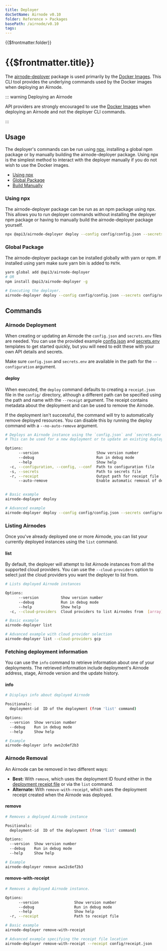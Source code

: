 ```yaml
---
title: Deployer
docSetName: Airnode v0.10
folder: Reference > Packages
basePath: /airnode/v0.10
tags:
---
```


<TitleSpan>{{$frontmatter.folder}}</TitleSpan>

# {{$frontmatter.title}}

<VersionWarning/>

<TocHeader />
<TOC class="table-of-contents" :include-level="[2,4]" />

The
[airnode-deployer](https://github.com/api3dao/airnode/tree/v0.8/packages/airnode-deployer)
package is used primarily by the [Docker Images](../../grp-providers/docker/).
This CLI tool provides the underlying commands used by the Docker images when
deploying an Airnode.

::: warning Deploying an Airnode

API providers are strongly encouraged to use the
[Docker Images](../../grp-providers/docker/) when deploying an Airnode and not
the deployer CLI commands.

:::

## Usage

The deployer's commands can be run using
[npx](https://nodejs.dev/en/learn/the-npx-nodejs-package-runner), installing a
global npm package or by manually building the airnode-deployer package. Using
npx is the simplest method to interact with the deployer manually if you do not
wish to use the Docker images.

- [Using npx](./deployer.md#using-npx)
- [Global Package](./deployer.md#global-package)
- [Build Manually](https://github.com/api3dao/airnode/tree/v0.8/packages/airnode-deployer)

### Using npx

The airnode-deployer package can be run as an npm package using npx. This allows
you to run deployer commands without installing the deployer npm package or
having to manually build the airnode-deployer package yourself.

```sh
npx @api3/airnode-deployer deploy --config config/config.json --secrets config/secrets.env --receipt config/receipt.json
```

### Global Package

The airnode-deployer package can be installed globally with yarn or npm. If
installed using yarn make sure yarn bin is added to `PATH`.

```sh
yarn global add @api3/airnode-deployer
# OR
npm install @api3/airnode-deployer -g

# Executing the deployer.
airnode-deployer deploy --config config/config.json --secrets config/secrets.env --receipt config/receipt.json
```

<!--  HOLD THIS UNTIL THE REPO README IS UPDATED
### Prerequisites

- Install [Terraform](https://www.terraform.io/downloads.html) and make sure
  that the terraform binary is available in your `PATH`.
- Make sure your AWS credentials are stored in the
  [configuration file](https://docs.aws.amazon.com/cli/latest/userguide/cli-configure-files.html#cli-configure-files-where)
  or exported as
  [environment variables](https://docs.aws.amazon.com/cli/latest/userguide/cli-configure-envvars.html#envvars-set).
  If you need help setting up an AWS IAM user you can follow
  [this video tutorial](https://www.youtube.com/watch?v=bT19B3IBWHE). Note that
  this step is done for you when using the Docker
  [deployer image](../../grp-providers/docker/deployer-image.md).

### Setup

- Download the Airnode monorepo and build the Airnode packages.

```bash
git clone https://github.com/api3dao/airnode.git
cd airnode

# Run from the root of the airnode directory
git checkout v0.3
yarn run bootstrap
yarn build
```

- Make sure `config.json` and `secrets.env` are available in the `config`
  directory. You can use the provided example
  [config.json](https://github.com/api3dao/airnode/blob/v0.8/packages/airnode-deployer/config/config.example.json)
  and
  [secrets.env](https://github.com/api3dao/airnode/blob/v0.8/packages/airnode-deployer/config/secrets.example.env)
  templates to get started quickly, but you will need to edit these with your
  own API details and secrets.

```bash
# Change directories: /packages/airnode-deployer
cd packages/airnode-deployer

cp config/config.json.example config/config.json
cp config/secrets.env.example config/secrets.env
# Edit both `config.json` and `secrets.env` to reflect your configuration.
```
-->

## Commands

### Airnode Deployment

When creating or updating an Airnode the `config.json` and `secrets.env` files
are needed. You can use the provided example
[config.json](https://github.com/api3dao/airnode/blob/v0.8/packages/airnode-deployer/config/config.example.json)
and
[secrets.env](https://github.com/api3dao/airnode/blob/v0.8/packages/airnode-deployer/config/secrets.example.env)
templates to get started quickly, but you will need to edit these with your own
API details and secrets.

<!-- Use of .html below is intended. -->
<airnode-WarningSimultaneousDeployments removeLink="../../grp-providers/docker/deployer-image.html#manual-removal"/>

Make sure `config.json` and `secrets.env` are available in the path for the
`--configuration` argument.

#### deploy

When executed, the `deploy` command defaults to creating a `receipt.json` file
in the `config/` directory, although a different path can be specified using the
path and name with the `--receipt` argument. The receipt contains metadata about
the deployment and can be used to remove the Airnode.

If the deployment isn't successful, the command will try to automatically remove
deployed resources. You can disable this by running the deploy command with a
`--no-auto-remove` argument.

```bash
# Deploys an Airnode instance using the `config.json` and `secrets.env` files.
# This can be used for a new deployment or to update an existing deployment.

Options:
      --version                          Show version number                                                   [boolean]
      --debug                            Run in debug mode                                    [boolean] [default: false]
      --help                             Show help                                                             [boolean]
  -c, --configuration, --config, --conf  Path to configuration file             [string] [default: "config/config.json"]
  -s, --secrets                          Path to secrets file                   [string] [default: "config/secrets.env"]
  -r, --receipt                          Output path for receipt file          [string] [default: "config/receipt.json"]
      --auto-remove                      Enable automatic removal of deployed resources for failed deployments
                                                                                               [boolean] [default: true]

# Basic example
airnode-deployer deploy

# Advanced example
airnode-deployer deploy --config config/config.json --secrets config/secrets.env --receipt config/receipt.json
```

### Listing Airnodes

Once you've already deployed one or more Airnode, you can list your currently
deployed instances using the `list` command.

#### list

By default, the deployer will attempt to list Airnode instances from all the
supported cloud providers. You can use the `--cloud-providers` option to select
just the cloud providers you want the deployer to list from.

```bash
# Lists deployed Airnode instances

Options:
      --version          Show version number                                                                   [boolean]
      --debug            Run in debug mode                                                    [boolean] [default: false]
      --help             Show help                                                                             [boolean]
  -c, --cloud-providers  Cloud providers to list Airnodes from  [array] [choices: "aws", "gcp"] [default: ["aws","gcp"]]

# Basic example
airnode-deployer list

# Advanced example with cloud provider selection
airnode-deployer list --cloud-providers gcp
```

### Fetching deployment information

You can use the `info` command to retrieve information about one of your
deployments. The retrieved information include deployment's Airnode address,
stage, Airnode version and the update history.

#### info

```bash
# Displays info about deployed Airnode

Positionals:
  deployment-id  ID of the deployment (from 'list' command)                                          [string] [required]

Options:
  --version  Show version number                                                                               [boolean]
  --debug    Run in debug mode                                                                [boolean] [default: false]
  --help     Show help                                                                                         [boolean]

# Example
airnode-deployer info aws2c6ef2b3
```

### Airnode Removal

An Airnode can be removed in two different ways:

- **Best:** With `remove`, which uses the deployment ID found either in the
  [deployment receipt file](../../reference/deployment-files/receipt-json.md) or
  via the `list` command.
- **Alternate:** With `remove-with-receipt`, which uses the deployment receipt
  created when the Airnode was deployed.

#### remove

```bash
# Removes a deployed Airnode instance

Positionals:
  deployment-id  ID of the deployment (from 'list' command)                                          [string] [required]

Options:
  --version  Show version number                                                                               [boolean]
  --debug    Run in debug mode                                                                [boolean] [default: false]
  --help     Show help                                                                                         [boolean]

# Example
airnode-deployer remove aws2c6ef2b3
```

#### remove-with-receipt

```bash
# Removes a deployed Airnode instance.

Options:
      --version                Show version number                                                             [boolean]
      --debug                  Run in debug mode                                              [boolean] [default: false]
      --help                   Show help                                                                       [boolean]
  -r, --receipt                Path to receipt file                            [string] [default: "config/receipt.json"]

# Basic example
airnode-deployer remove-with-receipt

# Advanced example specifying the receipt file location
airnode-deployer remove-with-receipt --receipt config/receipt.json
```
